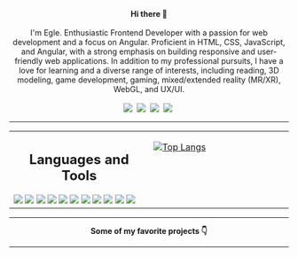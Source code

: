 <div align="center"><b> Hi there 👋</b></div>
<br>
<div align="center">
I'm Egle. Enthusiastic Frontend Developer with a passion for web development and a focus on Angular. Proficient in HTML, CSS, JavaScript, and Angular, with a strong emphasis on building responsive and user-friendly web applications.
In addition to my professional pursuits, I have a love for learning and a diverse range of interests, including reading, 3D modeling, game development, gaming, mixed/extended reality (MR/XR), WebGL, and UX/UI. 
</div>
<br>
<div align="center">
<a href="https://www.linkedin.com/in/eglesabaliauskaite/"><img src="https://img.shields.io/badge/linkedin-%230077B5.svg?style=for-the-badge&logo=linkedin&logoColor=white" /></a>&nbsp;
<a href="https://www.behance.net/sable98"><img src="https://img.shields.io/badge/behance-0000ff?style=for-the-badge&logo=behance&logoColor=white" /></a>&nbsp;
<a href="https://www.artstation.com/sables98"><img src="https://img.shields.io/badge/ArtStation-556868?style=for-the-badge&logo=artstation&logoColor=white" /></a>&nbsp;
<a href="https://eglesabaliauskaite.myportfolio.com/"><img src="https://img.shields.io/badge/Portfolio-239120?style=for-the-badge" /></a>&nbsp;
</div>
<hr>
<!--- Here are some ideas to get you started:
- 🔭 I’m currently working on ...
- 🌱 I’m currently learning ...
- 👯 I’m looking to collaborate on ...
- 🤔 I’m looking for help with ...
- 💬 Ask me about ...
- ⚡ Fun fact: ...
-->
<table><tr><td valign="top" width="50%">

<h2 align="center">Languages and Tools</h2>

<img src="https://img.shields.io/badge/HTML-239120?style=for-the-badge&logo=html5&logoColor=white" />
<img src="https://img.shields.io/badge/CSS-239120?&style=for-the-badge&logo=css3&logoColor=white" />
<img src="https://img.shields.io/badge/SCSS-239120?&style=for-the-badge&logo=SCSS&logoColor=white" />
<img src="https://img.shields.io/badge/JavaScript-007ACC?style=for-the-badge&logo=JavaScript&logoColor=white" />
<img src="https://img.shields.io/badge/TypeScript-007ACC?style=for-the-badge&logo=typescript&logoColor=white" />
<img src="https://img.shields.io/badge/Angular-DD0031?style=for-the-badge&logo=angular&logoColor=white" />
<img src="https://img.shields.io/badge/Postman-F24E1E?style=for-the-badge&logo=postman&logoColor=white" />
<img src="https://img.shields.io/badge/Adobe%20Creative%20Cloud-DA1F26?style=for-the-badge&logo=Adobe%20Creative%20Cloud&logoColor=white" />
<img src="https://img.shields.io/badge/Figma-F24E1E?style=for-the-badge&logo=figma&logoColor=white" />
<img src="https://img.shields.io/badge/Unity-100000?style=for-the-badge&logo=unity&logoColor=white" />
<img src="https://img.shields.io/badge/unreal%20engine-%23313131.svg?style=for-the-badge&logo=unrealengine&logoColor=white" />
  
</td><td valign="top" width="50%">
  
[![Top Langs](https://github-readme-stats.vercel.app/api/top-langs/?username=esabaliauskaite&theme=dark&card_width=500px&exclude_repo=tiktaktoe,calculator&layout=compact)](https://github.com/anuraghazra/github-readme-stats)
  
</tr></tr></table> 
<hr>
<div align="center"><b> Some of my favorite projects 👇</b></div>
<hr>
